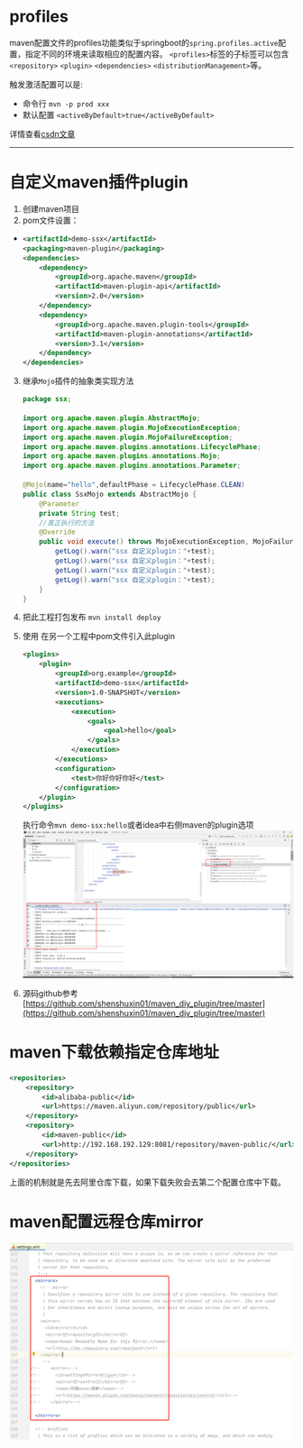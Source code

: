# profiles
maven配置文件的profiles功能类似于springboot的`spring.profiles.active`配置，指定不同的环境来读取相应的配置内容。
`<profiles>`标签的子标签可以包含`<repository>` `<plugin>` `<dependencies>` `<distributionManagement>`等。

触发激活配置可以是:
- 命令行 `mvn -p prod xxx `
- 默认配置 `<activeByDefault>true</activeByDefault>`

详情查看[csdn文章](https://blog.csdn.net/zy103118/article/details/79879879?spm=1001.2014.3001.5506)

---


# 自定义maven插件plugin
1. 创建maven项目
2. pom文件设置：
 -  ```xml
    <artifactId>demo-ssx</artifactId>
    <packaging>maven-plugin</packaging>
    <dependencies>
        <dependency>
            <groupId>org.apache.maven</groupId>
            <artifactId>maven-plugin-api</artifactId>
            <version>2.0</version>
        </dependency>
        <dependency>
            <groupId>org.apache.maven.plugin-tools</groupId>
            <artifactId>maven-plugin-annotations</artifactId>
            <version>3.1</version>
        </dependency>
    </dependencies>
    ```
3. 继承`Mojo`插件的抽象类实现方法
    ```java
    package ssx;

    import org.apache.maven.plugin.AbstractMojo;
    import org.apache.maven.plugin.MojoExecutionException;
    import org.apache.maven.plugin.MojoFailureException;
    import org.apache.maven.plugins.annotations.LifecyclePhase;
    import org.apache.maven.plugins.annotations.Mojo;
    import org.apache.maven.plugins.annotations.Parameter;

    @Mojo(name="hello",defaultPhase = LifecyclePhase.CLEAN)
    public class SsxMojo extends AbstractMojo {
        @Parameter
        private String test;
        //真正执行的方法
        @Override
        public void execute() throws MojoExecutionException, MojoFailureException {
            getLog().warn("ssx 自定义plugin："+test);
            getLog().warn("ssx 自定义plugin："+test);
            getLog().warn("ssx 自定义plugin："+test);
            getLog().warn("ssx 自定义plugin："+test);
        }
    }
    ```
4. 把此工程打包发布
`mvn install deploy`
5. 使用
在另一个工程中pom文件引入此plugin
    ```xml
    <plugins>
        <plugin>
            <groupId>org.example</groupId>
            <artifactId>demo-ssx</artifactId>
            <version>1.0-SNAPSHOT</version>
            <executions>
                <execution>
                    <goals>
                        <goal>hello</goal>
                    </goals>
                </execution>
            </executions>
            <configuration>
                <test>你好你好你好</test>
            </configuration>
        </plugin>
    </plugins>
    ```
    执行命令`mvn demo-ssx:hello`或者idea中右侧maven的plugin选项
    ![1681178999560](image/maven-learn/1681178999560.png)

6. 源码github参考 
[https://github.com/shenshuxin01/maven_diy_plugin/tree/master](https://github.com/shenshuxin01/maven_diy_plugin/tree/master)


# maven下载依赖指定仓库地址
```xml
<repositories>
    <repository>
        <id>alibaba-public</id>
        <url>https://maven.aliyun.com/repository/public</url>
    </repository>
    <repository>
        <id>maven-public</id>
        <url>http://192.168.192.129:8081/repository/maven-public/</url>
    </repository>
</repositories>
```
上面的机制就是先去阿里仓库下载，如果下载失败会去第二个配置仓库中下载。


# maven配置远程仓库mirror
![Alt text](./image/maven-learn/image.png)
